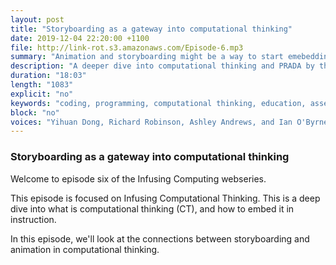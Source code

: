 ```yaml
---
layout: post
title: "Storyboarding as a gateway into computational thinking"
date: 2019-12-04 22:20:00 +1100
file: http://link-rot.s3.amazonaws.com/Episode-6.mp3
summary: "Animation and storyboarding might be a way to start emebedding CT into instruction"
description: "A deeper dive into computational thinking and PRADA by thinking about connections to storyboarding"
duration: "18:03" 
length: "1083"
explicit: "no" 
keywords: "coding, programming, computational thinking, education, assessment"
block: "no" 
voices: "Yihuan Dong, Richard Robinson, Ashley Andrews, and Ian O'Byrne"
---
```


### Storyboarding as a gateway into computational thinking 

Welcome to episode six of the Infusing Computing webseries.

This episode is focused on Infusing Computational Thinking. This is a deep dive into what is computational thinking (CT), and how to embed it in instruction.

In this episode, we'll look at the connections between storyboarding and animation in computational thinking.
